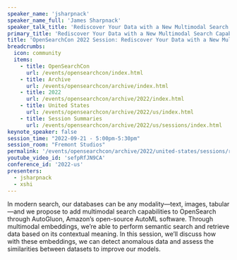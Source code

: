 ```yaml
---
speaker_name: 'jsharpnack'
speaker_name_full: 'James Sharpnack'
speaker_talk_title: 'Rediscover Your Data with a New Multimodal Search Capability'
primary_title: 'Rediscover Your Data with a New Multimodal Search Capability'
title: 'OpenSearchCon 2022 Session: Rediscover Your Data with a New Multimodal Search Capability'
breadcrumbs:
  icon: community
  items:
    - title: OpenSearchCon
      url: /events/opensearchcon/index.html
    - title: Archive
      url: /events/opensearchcon/archive/index.html
    - title: 2022
      url: /events/opensearchcon/archive/2022/index.html
    - title: United States
      url: /events/opensearchcon/archive/2022/us/index.html
    - title: Session Summaries
      url: /events/opensearchcon/archive/2022/us/sessions/index.html
keynote_speaker: false
session_time: "2022-09-21 - 5:00pm-5:30pm"
session_room: "Fremont Studios"
permalink: '/events/opensearchcon/archive/2022/united-states/sessions/rediscover-your-data-with-a-new-multimodal-search-capability.html'
youtube_video_id: 'sefpRfJN9CA'
conference_id: '2022-us'
presenters:
  - jsharpnack
  - xshi
---
```

In modern search, our databases can be any modality—text, images, tabular—and we propose to add multimodal search capabilities to OpenSearch through AutoGluon, Amazon’s open-source AutoML software. Through multimodal embeddings, we’re able to perform semantic search and retrieve data based on its contextual meaning. In this session, we’ll discuss how with these embeddings, we can detect anomalous data and assess the similarities between datasets to improve our models.

